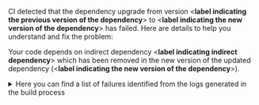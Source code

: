 CI detected that the dependency upgrade from version <**label indicating the previous version of the dependency**> to <**label indicating the new version of the dependency**> has failed. Here are
details to help you understand and fix the problem:

Your code depends on indirect dependency <**label indicating indirect dependency**> which has been removed in the new version of the updated dependency (<**label indicating the new version of the dependency**>).

<details>
<summary>Here you can find a list of failures identified from the logs generated in the build process</summary>

   *    > Label to indicate the error message in the logs
         * An error was detected in line < Label indicate line in client> which is making use of an outdated API.
             ``` java
            < Line in client >
            ```
   *    > Label to indicate the error message in the logs
         * An error was detected in line < Label indicate line in client> which is making use of an outdated API.
             ``` java
            < Line in client >
            ```     
</details>

